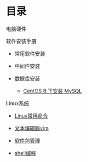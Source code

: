 # 目录

电脑硬件

软件安装手册

- 常用软件安装

- 中间件安装

- 数据库安装
  - [CentOS 8 下安装 MySQL](软件安装手册/数据库安装/CentOS8下MySQL安装手册.md)

Linux系统

- [Linux常用命令]()

- [文本编辑器vim]()
- [软件包管理]()
- [shell编程](Linux系统/shell编程.md)


